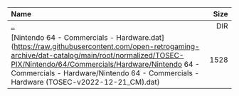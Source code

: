 |Name|Size|
|:---|---:|
|[..](../index.html)|DIR|
|[Nintendo 64 - Commercials - Hardware.dat](https://raw.githubusercontent.com/open-retrogaming-archive/dat-catalog/main/root/normalized/TOSEC-PIX/Nintendo/64/Commercials/Hardware/Nintendo 64 - Commercials - Hardware/Nintendo 64 - Commercials - Hardware (TOSEC-v2022-12-21_CM).dat)|1528|
